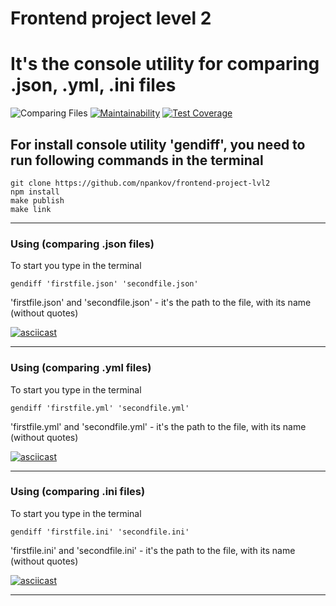# Frontend project level 2
# It's the console utility for comparing .json, .yml, .ini files

![Comparing Files](https://github.com/npankov/frontend-project-lvl2/workflows/Comparing%20Files/badge.svg) [![Maintainability](https://api.codeclimate.com/v1/badges/07161708789607c39140/maintainability)](https://codeclimate.com/github/npankov/frontend-project-lvl2/maintainability) [![Test Coverage](https://api.codeclimate.com/v1/badges/07161708789607c39140/test_coverage)](https://codeclimate.com/github/npankov/frontend-project-lvl2/test_coverage)

## For install console utility 'gendiff', you need to run following commands in the terminal

    git clone https://github.com/npankov/frontend-project-lvl2
    npm install
    make publish
    make link

---

### Using (comparing .json files)
To start you type in the terminal  

    gendiff 'firstfile.json' 'secondfile.json'
'firstfile.json' and 'secondfile.json' - it's the path to the file, with its name (without quotes)

[![asciicast](https://asciinema.org/a/kziyMo0ZKfdXh8SaoE37s8Q3j.svg)](https://asciinema.org/a/kziyMo0ZKfdXh8SaoE37s8Q3j)

---

### Using (comparing .yml files)
To start you type in the terminal  

    gendiff 'firstfile.yml' 'secondfile.yml'
'firstfile.yml' and 'secondfile.yml' - it's the path to the file, with its name (without quotes)
 
[![asciicast](https://asciinema.org/a/xu5Bxv3fOcMe21xiGXsFoBohU.svg)](https://asciinema.org/a/xu5Bxv3fOcMe21xiGXsFoBohU)

---

### Using (comparing .ini files)
To start you type in the terminal  

    gendiff 'firstfile.ini' 'secondfile.ini'
'firstfile.ini' and 'secondfile.ini' - it's the path to the file, with its name (without quotes)
 
[![asciicast](https://asciinema.org/a/uPjVnJnC0KYQXoV5UWmrKyNfu.svg)](https://asciinema.org/a/uPjVnJnC0KYQXoV5UWmrKyNfu)

---
